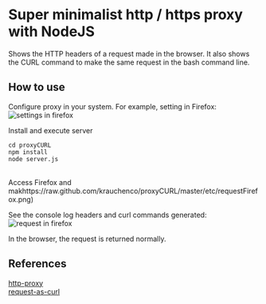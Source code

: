 # Super minimalist http / https proxy with NodeJS

Shows the HTTP headers of a request made in the browser.
It also shows the CURL command to make the same request in the bash command line.

## How to use

Configure proxy in your system. For example, setting in Firefox:<br>
![settings in firefox](https://raw.github.com/krauchenco/proxyCURL/master/etc/settingsFirefox.png)

Install and execute server
```
cd proxyCURL
npm install
node server.js
```
<br>
Access Firefox and makhttps://raw.github.com/krauchenco/proxyCURL/master/etc/requestFirefox.png)

See the console log headers and curl commands generated:<br>
![request in firefox](https://raw.github.com/krauchenco/proxyCURL/master/etc/bashConsole.png)

In the browser, the request is returned normally.

## References
[http-proxy](https://github.com/nodejitsu/node-http-proxy)<br>
[request-as-curl](https://github.com/azproduction/node-request-as-curl)
